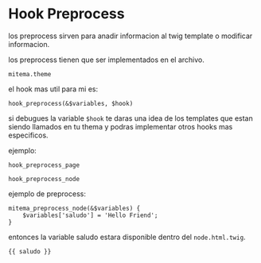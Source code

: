 # Hook Preprocess

los preprocess sirven para anadir informacion al twig template o modificar informacion.

los preprocess tienen que ser implementados en el archivo.

```
mitema.theme
```

el hook mas util para mi es:

```
hook_preprocess(&$variables, $hook)
```

si debugues la variable `$hook` te daras una idea de los templates que estan siendo llamados en tu thema y podras implementar otros hooks mas especificos.

ejemplo:

```
hook_preprocess_page

hook_preprocess_node
```

ejemplo de preprocess:

```
mitema_preprocess_node(&$variables) {
	$variables['saludo'] = 'Hello Friend';
}
```
entonces la variable saludo estara disponible dentro del `node.html.twig`.

```
{{ saludo }}
```